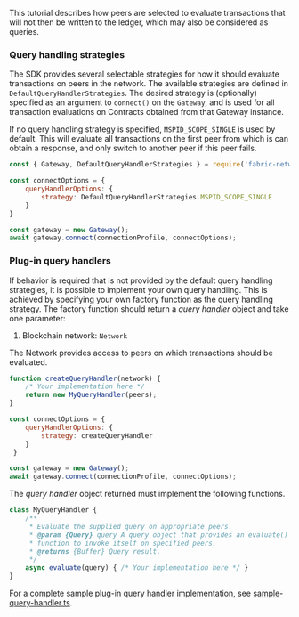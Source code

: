 This tutorial describes how peers are selected to evaluate transactions
that will not then be written to the ledger, which may also be considered
as queries.

### Query handling strategies

The SDK provides several selectable strategies for how it should evaluate
transactions on peers in the network. The available strategies are defined
in `DefaultQueryHandlerStrategies`. The desired strategy is (optionally)
specified as an argument to `connect()` on the `Gateway`, and is used for
all transaction evaluations on Contracts obtained from that Gateway
instance.

If no query handling strategy is specified, `MSPID_SCOPE_SINGLE` is used
by default. This will evaluate all transactions on the first peer from
which is can obtain a response, and only switch to another peer if this
peer fails.

```javascript
const { Gateway, DefaultQueryHandlerStrategies } = require('fabric-network');

const connectOptions = {
    queryHandlerOptions: {
        strategy: DefaultQueryHandlerStrategies.MSPID_SCOPE_SINGLE
    }
}

const gateway = new Gateway();
await gateway.connect(connectionProfile, connectOptions);
```

### Plug-in query handlers

If behavior is required that is not provided by the default query handling
strategies, it is possible to implement your own query handling. This is
achieved by specifying your own factory function as the query handling
strategy. The factory function should return a *query handler*
object and take one parameter:
1. Blockchain network: `Network`

The Network provides access to peers on which transactions should be
evaluated.

```javascript
function createQueryHandler(network) {
    /* Your implementation here */
    return new MyQueryHandler(peers);
}

const connectOptions = {
    queryHandlerOptions: {
        strategy: createQueryHandler
    }
 }

const gateway = new Gateway();
await gateway.connect(connectionProfile, connectOptions);
```

The *query handler* object returned must implement the following functions.

```javascript
class MyQueryHandler {
	/**
	 * Evaluate the supplied query on appropriate peers.
	 * @param {Query} query A query object that provides an evaluate()
	 * function to invoke itself on specified peers.
	 * @returns {Buffer} Query result.
	 */
    async evaluate(query) { /* Your implementation here */ }
}
```

For a complete sample plug-in query handler implementation, see [sample-query-handler.ts](https://github.com/hyperledger/fabric-sdk-node/blob/master/test/typescript/integration/network-e2e/sample-query-handler.ts).
